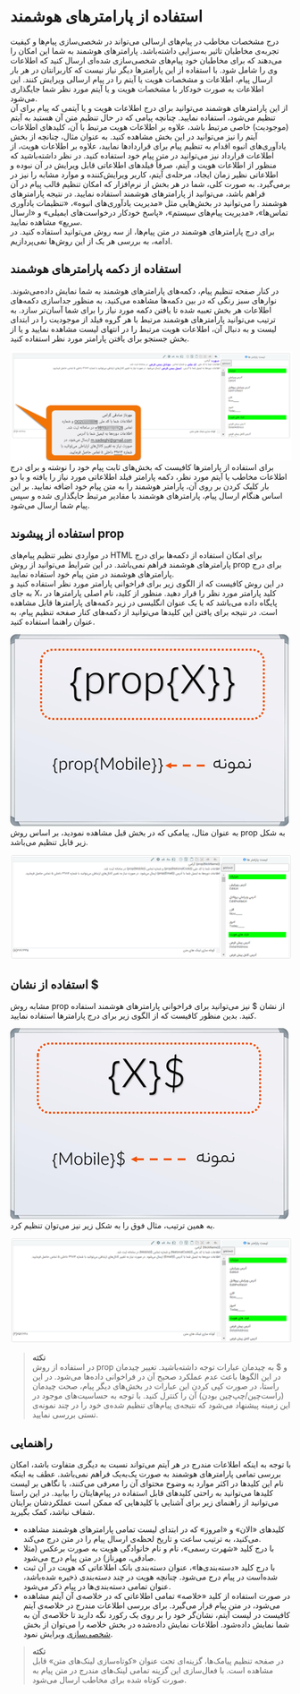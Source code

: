 # استفاده از پارامترهای هوشمند

درج مشخصات مخاطب در پیام‌های ارسالی می‌تواند در شخصی‌سازی پیام‌ها و کیفیت تجربه‌ی مخاطبان تاثیر به‌سزایی داشته‌باشد. پارامترهای هوشمند به شما این امکان را می‌دهند که برای مخاطبان خود پیام‌های شخصی‌سازی‌ شده‌ای ارسال کنید که اطلاعات وی را شامل شود. با استفاده از این پارامترها دیگر نیاز نیست که کاربرانتان در هر بار ارسال پیام، اطلاعات و مشخصات هویت یا آیتم را در پیام ارسالی ویرایش کنند. این اطلاعات به صورت خودکار با مشخصات هویت و یا آیتم مورد نظر شما جایگذاری می‌شود.<br>
از این پارامترهای هوشمند می‌توانید برای درج اطلاعات هویت و یا آیتمی که پیام برای آن تنظیم می‌شود،‌ استفاده نمایید. چنانچه پیامی که در حال تنظیم متن آن هستید به آیتم (موجودیت) خاصی مرتبط باشد، علاوه بر اطلاعات هویت مرتبط با آن، کلیدهای اطلاعات آیتم را نیز می‌توانید در این بخش مشاهده کنید. به عنوان مثال، چنانچه از بخش یادآوری‌های انبوه اقدام به تنظیم پیام برای قراردادها نمایید، علاوه بر اطلاعات هویت، از اطلاعات قرارداد نیز می‌توانید در متن پیام خود استفاده کنید. در نظر داشته‌باشید که منظور از اطلاعات هویت و آیتم، صرفاً فیلدهای اطلاعاتی قابل ویرایش در آن نبوده و اطلاعاتی نظیر زمان ایجاد، مرحله‌ی آیتم، کاربر ویرایش‌کننده و موارد مشابه را نیز در برمی‌گیرد. به صورت کلی، شما در هر بخش از نرم‌افزار که امکان تنظیم قالب پیام در آن فراهم باشد، می‌توانید از پارامترهای هوشمند استفاده نمایید. در نتیجه پارامترهای هوشمند را می‌توانید در بخش‌هایی مثل «مدیریت یادآوری‌های انبوه»، «تنظیمات یادآوری تماس‌ها»، «مدیریت پیام‌های سیستم»، «پاسخ خودکار درخواست‌های ایمیلی» و «ارسال سریع» مشاهده نمایید.<br>
برای درج پارامترهای هوشمند در متن پیام‌ها، از سه روش می‌توانید استفاده کنید. در ادامه، به بررسی هر یک از این روش‌ها نمی‌پردازیم.<br>

## استفاده از دکمه پارامترهای هوشمند
در کنار صفحه تنظیم پیام، دکمه‌های پارامترهای هوشمند به شما نمایش داده‌می‌شوند. نوارهای سبز رنگی که در بین دکمه‌ها مشاهده می‌کنید، به منظور جداسازی دکمه‌های اطلاعات هر بخش تعبیه شده تا یافتن دکمه مورد نیاز را برای شما آسان‌تر سازد. به ترتیب می‌توانید پارامترهای هوشمند مرتبط با هر گروه فیلد از موجودیت را در ابتدای لیست و به دنبال آن، اطلاعات هویت مرتبط را در انتهای لیست مشاهده نمایید و یا از بخش جستجو برای یافتن پارامتر مورد نظر استفاده کنید.<br>

![پارامترهای هوشمند](./Image/Parameters-sample.png)<br>
برای استفاده از پارامترها کافیست که بخش‌های ثابت پیام خود را نوشته و برای درج اطلاعات مخاطب یا آیتم مورد نظر، دکمه پارامتر فیلد اطلاعاتی مورد نیاز را یافته و با دو بار کلیک کردن بر روی آن، پارامتر هوشمند را به متن پیام خود اضافه نمایید. بر این اساس هنگام ارسال پیام، پارامترهای هوشمند با مقادیر مرتبط جایگذاری شده و سپس پیام شما ارسال می‌شود.<br>

## استفاده از پیشوند prop
در مواردی نظیر تنظیم پیام‌های HTML برای امکان استفاده از دکمه‌ها برای درج پارامترهای هوشمند فراهم نمی‌باشد. در این شرایط می‌توانید از روش prop برای درج پارامترهای هوشمند در متن پیام خود استفاده نمایید.<br>
در این روش کافیست که از الگوی زیر برای فراخوانی پارامتر مورد نظر استفاده کنید و به جای X، کلید پارامتر مورد نظر را قرار دهید. منظور از کلید، نام اصلی پارامترها در پایگاه داده می‌باشد که با یک عنوان انگلیسی در زیر دکمه‌های پارامترها قابل مشاهده است. در نتیجه برای یافتن این کلیدها می‌توانید از دکمه‌های کنار صفحه تنظیم پیام، به عنوان راهنما استفاده کنید.<br>

![الگوی روش prop](./Image/prop-methode-template.png)<br>
به عنوان مثال، پیامکی که در بخش قبل مشاهده نمودید، بر  اساس روش prop به شکل زیر قابل تنظیم می‌باشد.<br>

![مثال روش prop](./Image/Prop-methode-sample.png)<br>

## استفاده از نشان $
مشابه روش  prop از نشان $ نیز می‌توانید برای فراخوانی پارامترهای هوشمند استفاده کنید. بدین منظور کافیست که از الگوی زیر برای درج پارامترها استفاده نمایید.<br>

![پارامترهای هوشمند](./Image/$-methode-template.png)<br>
به همین ترتیب، مثال فوق را به شکل زیر نیز می‌توان تنظیم کرد.<br>

![پارامترهای هوشمند](./Image/$-methode-sample.png)<br>

> **نکته**<br>
> در استفاده از روش prop و $ به چیدمان عبارات توجه داشته‌باشید. تغییر چیدمان در این الگوها باعث عدم عملکرد صحیح آن در فراخوانی داده‌ها می‌شود. در این راستا، در صورت کپی کردن این عبارات در بخش‌های دیگر پیام، صحت چیدمان (راست‌چین/چپ‌چین بودن) آن را کنترل کنید. با توجه به حساسیت‌های موجود در این زمینه پیشنهاد می‌شود که نتیجه‌ی پیام‌های‌ تنظیم شده‌ی خود را در چند نمونه‌ی تستی بررسی نمایید.<br>

## راهنمایی
با توجه به اینکه اطلاعات مندرج در هر آیتم می‌تواند نسبت به دیگری متفاوت باشد، امکان بررسی تمامی پارامترهای هوشمند به صورت یک‌به‌یک فراهم نمی‌باشد. عطف به اینکه نام این کلیدها در اکثر موارد به وضوح محتوای آن را معرفی می‌کنند، با نگاهی بر لیست کلیدها می‌توانید به راحتی کلیدهای قابل استفاده در پیام‌هایتان را بیابید. در این راستا می‌توانید از راهنمای زیر برای آشنایی با کلیدهایی که ممکن است عملکردشان برایتان شفاف نباشد، کمک بگیرید.
- کلیدهای «الان» و «امروز» که در ابتدای لیست تمامی پارامترهای هوشمند مشاهده می‌کنید، به ترتیب ساعت و تاریخ لحظه‌ی ارسال پیام را در متن درج می‌کند.
- با درج کلید «شهرت رسمی»، نام و نام خانوادگی هویت به صورت برعکس (مثلا صادقی، مهرناز) در متن پیام درج می‌شود.
- با درج کلید «دسته‌بندی‌ها»، عنوان دسته‌بندی بانک اطلاعاتی که هویت در آن ثبت شده‌است در پیام درج می‌شود. چنانچه هویت در چند دسته‌بندی ذخیره شده‌باشد، عنوان تمامی دسته‌بندی‌ها در پیام ذکر می‌شود.
- در صورت استفاده از کلید «خلاصه» تمامی اطلاعاتی که در خلاصه‌ی آن آیتم مشاهده می‌شود، در متن پیام قرار می‌گیرد. برای بررسی اطلاعات مندرج در خلاصه‌ی آیتم کافیست در لیست آیتم، نشان‌گر خود را بر روی یک رکورد نگه دارید تا خلاصه‌ی آن به شما نمایش داده‌شود. اطلاعات نمایش داده‌شده در بخش خلاصه را می‌توان از بخش [شخصی‌سازی](https://github.com/1stco/PayamGostarDocs/blob/master/Help/Settings/Personalization-crm/CustomizationCommonSettings/ItemsCustomizationMainPage_2.5.0.md#SummarySetting) ویرایش نمود.
> **نکته**<br>
> در صفحه تنظیم پیامک‌ها، گزینه‌ای تحت عنوان «کوتاه‌سازی لینک‌های متن» قابل مشاهده است. با فعال‌سازی این گزینه تمامی لینک‌های مندرج در متن پیام به صورت کوتاه شده برای مخاطب ارسال می‌شود.<br>